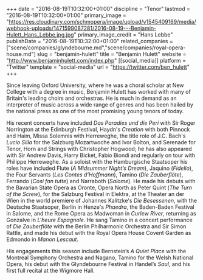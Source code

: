 +++
date = "2016-08-19T10:32:00+01:00"
discipline = "Tenor"
lastmod = "2016-08-19T10:32:00+01:00"
primary_image = "https://res.cloudinary.com/schmopera/image/upload/v1545409169/media/webhook-uploads/1471599087281/2016-08-19---Benjamin-Hulett_Hans_Lebbe.jpg.jpg"
primary_image_credit = "Hans Lebbe"
publishDate = "2016-08-19T10:32:00+01:00"
related_companies = ["scene/companies/glyndebourne.md","scene/companies/royal-opera-house.md"]
slug = "benjamin-hulett"
title = "Benjamin Hulett"
website = "http://www.benjaminhulett.com/index.php"
[[social_media]]
platform = "Twitter"
template = "social-media"
url = "https://twitter.com/ben_hulett"
+++

Since leaving Oxford University, where he was a choral scholar at New College with a degree in music, Benjamin Hulett has worked with many of Britain's leading choirs and orchestras. He is much in demand as an interpreter of music across a wide range of genres and has been hailed by the national press as one of the most promising young tenors of today. 

His recent concerts have included *Das Paradies und die Peri* with Sir Roger Norrington at the Edinburgh Festival, Haydn's *Creation* with both Pinnock and Haim, Missa Solemnis with Herreweghe, the title role of J.C. Bach's *Lucio Silla* for the Salzburg Mozartwoche and Ivor Bolton, and Serenade for Tenor, Horn and Strings with Christopher Hogwood; he has also appeared with Sir Andrew Davis, Harry Bicket, Fabio Biondi and regularly on tour with Philippe Herreweghe.  As a soloist with the Hamburgische Staatsoper his roles have included Flute (*A Midsummer Night’s Dream*), Jaquino (*Fidelio*), the Four Servants (*Les Contes d’Hoffmann*), Tamino (*Die Zauberflöte*), Ferrando (*Cosi fan tutte*) and Narraboth (*Salome*).  He made his debuts with the Bavarian State Opera as Oronte, Opera North as Peter Quint (*The Turn of the Screw*), for the Salzburg Festival in Elektra, at the Theater an der Wien in the world premiere of Johannes Kalitzke's *Die Besessenen*, with the Deutsche Staatsoper, Berlin in Henze's *Phaedra*, the Baden-Baden Festival in Salome, and the Rome Opera as Madwoman in *Curlew River*, returning as Gonzalve in *L'heure Espagnole*. He sang Tamino in a concert performance of *Die Zauberflöte* with the Berlin Philharmonic Orchestra and Sir Simon Rattle, and made his debut with the Royal Opera House Covent Garden as Edmondo in *Manon Lescaut*. 

His engagements this season include Bernstein’s *A Quiet Place* with the Montreal Symphony Orchestra and Nagano, Tamino for the Welsh National Opera, his debut with the Glyndebourne Festival in Handel’s *Saul*, and his first full recital at the Wigmore Hall.
